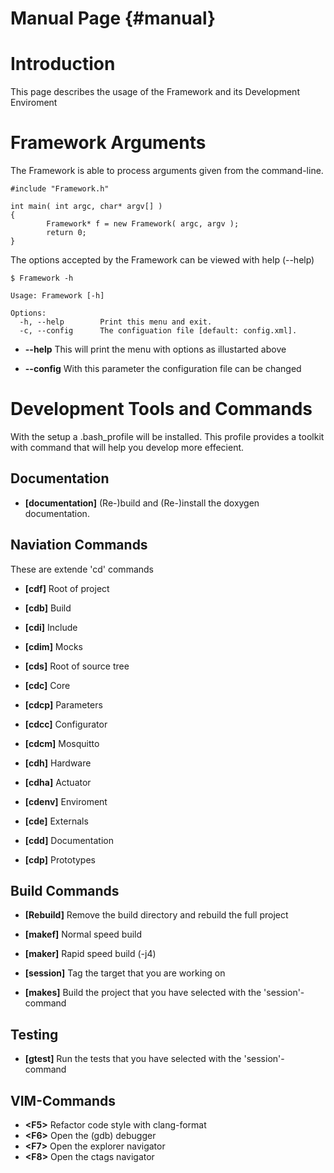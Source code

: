 Manual Page {#manual}
============

# Introduction 
This page describes the usage of the Framework and its Development Enviroment

# Framework Arguments
The Framework is able to process arguments given from the command-line.

```
#include "Framework.h"

int main( int argc, char* argv[] )
{
        Framework* f = new Framework( argc, argv );
        return 0;
}
```

The options accepted by the Framework can be viewed with help (--help)
```
$ Framework -h

Usage: Framework [-h]

Options:
  -h, --help        Print this menu and exit.
  -c, --config      The configuation file [default: config.xml].
```

- **--help**
	This will print the menu with options as illustarted above

- **--config**
	With this parameter the configuration file can be changed

# Development Tools and Commands
With the setup a .bash\_profile will be installed. This profile provides a toolkit with command that will help you develop more effecient.

## Documentation
- **[documentation]**
(Re-)build and (Re-)install the doxygen documentation.

## Naviation Commands
These are extende 'cd' commands

- **[cdf]**  Root of project
- **[cdb]**  Build

- **[cdi]**  Include
- **[cdim]** Mocks

- **[cds]**  Root of source tree

- **[cdc]**  Core
- **[cdcp]** Parameters
- **[cdcc]** Configurator 
- **[cdcm]** Mosquitto

- **[cdh]** Hardware
- **[cdha]** Actuator

- **[cdenv]** Enviroment

- **[cde]**  Externals
- **[cdd]**  Documentation
- **[cdp]**  Prototypes

## Build Commands
- **[Rebuild]** Remove the build directory and rebuild the full project

- **[makef]** Normal speed build
- **[maker]** Rapid speed build (-j4)

- **[session]** Tag the target that you are working on
- **[makes]** Build the project that you have selected with the 'session'-command

## Testing
- **[gtest]** Run the tests that you have selected with the 'session'-command

## VIM-Commands
- **\<F5>** Refactor code style with clang-format 
- **\<F6>** Open the (gdb) debugger 
- **\<F7>** Open the explorer navigator
- **\<F8>** Open the ctags navigator

